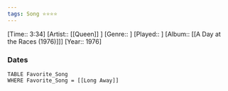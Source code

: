 ```yaml
---
tags: Song ⭐⭐⭐⭐ 
---
```

[Time:: 3:34]
[Artist:: [[Queen]] ]
[Genre:: ]
[Played:: ]
[Album:: [[A Day at the Races (1976)]]]
[Year:: 1976]
### Dates
````dataview
TABLE Favorite_Song
WHERE Favorite_Song = [[Long Away]]
````
